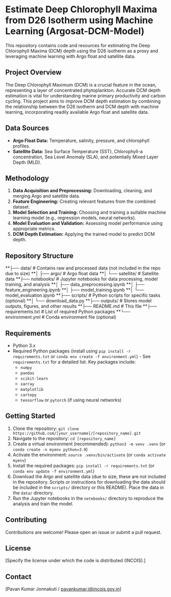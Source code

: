 # Estimate Deep Chlorophyll Maxima from D26 Isotherm using Machine Learning (Argosat-DCM-Model)

This repository contains code and resources for estimating the Deep Chlorophyll Maxima (DCM) depth using the D26 isotherm as a proxy and leveraging machine learning with Argo float and satellite data.

## Project Overview

The Deep Chlorophyll Maximum (DCM) is a crucial feature in the ocean, representing a layer of concentrated phytoplankton.  Accurate DCM depth estimation is vital for understanding marine primary productivity and carbon cycling. This project aims to improve DCM depth estimation by combining the relationship between the D26 isotherm and DCM depth with machine learning, incorporating readily available Argo float and satellite data.

## Data Sources

*   **Argo Float Data:** Temperature, salinity, pressure, and chlorophyll profiles.
*   **Satellite Data:** Sea Surface Temperature (SST), Chlorophyll-a concentration, Sea Level Anomaly (SLA), and potentially Mixed Layer Depth (MLD).

## Methodology

1.  **Data Acquisition and Preprocessing:** Downloading, cleaning, and merging Argo and satellite data.
2.  **Feature Engineering:** Creating relevant features from the combined dataset.
3.  **Model Selection and Training:** Choosing and training a suitable machine learning model (e.g., regression models, neural networks).
4.  **Model Evaluation and Validation:** Assessing model performance using appropriate metrics.
5.  **DCM Depth Estimation:** Applying the trained model to predict DCM depth.

## Repository Structure

**├── data/          # Contains raw and processed data (not included in the repo due to size)
**│   ├── argo/      # Argo float data
**│   └── satellite/ # Satellite data
**├── notebooks/     # Jupyter notebooks for data processing, model training, and analysis
**│   ├── data_preprocessing.ipynb
**│   ├── feature_engineering.ipynb
**│   ├── model_training.ipynb
**│   └── model_evaluation.ipynb
**├── scripts/       # Python scripts for specific tasks (optional)
**│   └── download_data.py
**├── outputs/       # Stores model outputs, figures, and other results
**├── README.md      # This file
**├── requirements.txt # List of required Python packages
**└── environment.yml # Conda environment file (optional)


## Requirements

*   Python 3.x
*   Required Python packages (install using `pip install -r requirements.txt` or `conda env create -f environment.yml`) - See `requirements.txt` for a detailed list.  Key packages include:
    *   `numpy`
    *   `pandas`
    *   `scikit-learn`
    *   `xarray`
    *   `matplotlib`
    *   `cartopy`
    *   `tensorflow` or `pytorch` (if using neural networks)

## Getting Started

1.  Clone the repository: `git clone https://github.com/[your_username]/[repository_name].git`
2.  Navigate to the repository: `cd [repository_name]`
3.  Create a virtual environment (recommended): `python3 -m venv .venv` (or `conda create -n myenv python=3.9`)
4.  Activate the environment: `source .venv/bin/activate` (or `conda activate myenv`)
5.  Install the required packages: `pip install -r requirements.txt` (or `conda env update -f environment.yml`)
6.  Download the Argo and satellite data (due to size, these are not included in the repository.  Scripts or instructions for downloading the data should be included in the `scripts/` directory or this README).  Place the data in the `data/` directory.
7.  Run the Jupyter notebooks in the `notebooks/` directory to reproduce the analysis and train the model.

## Contributing

Contributions are welcome! Please open an issue or submit a pull request.

## License

[Specify the license under which the code is distributed (INCOIS).]

## Contact
[Pavan Kumar Jonnakuti / pavankumar.j@incois.gov.in]
